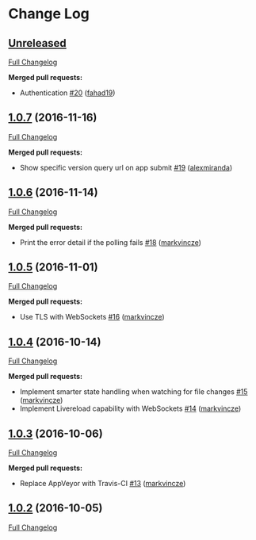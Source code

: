 # Change Log

## [Unreleased](https://github.com/Travix-International/appix/tree/HEAD)

[Full Changelog](https://github.com/Travix-International/appix/compare/1.0.7...HEAD)

**Merged pull requests:**

- Authentication [\#20](https://github.com/Travix-International/appix/pull/20) ([fahad19](https://github.com/fahad19))

## [1.0.7](https://github.com/Travix-International/appix/tree/1.0.7) (2016-11-16)
[Full Changelog](https://github.com/Travix-International/appix/compare/1.0.6...1.0.7)

**Merged pull requests:**

- Show specific version query url on app submit [\#19](https://github.com/Travix-International/appix/pull/19) ([alexmiranda](https://github.com/alexmiranda))

## [1.0.6](https://github.com/Travix-International/appix/tree/1.0.6) (2016-11-14)
[Full Changelog](https://github.com/Travix-International/appix/compare/1.0.5...1.0.6)

**Merged pull requests:**

- Print the error detail if the polling fails [\#18](https://github.com/Travix-International/appix/pull/18) ([markvincze](https://github.com/markvincze))

## [1.0.5](https://github.com/Travix-International/appix/tree/1.0.5) (2016-11-01)
[Full Changelog](https://github.com/Travix-International/appix/compare/1.0.4...1.0.5)

**Merged pull requests:**

- Use TLS with WebSockets [\#16](https://github.com/Travix-International/appix/pull/16) ([markvincze](https://github.com/markvincze))

## [1.0.4](https://github.com/Travix-International/appix/tree/1.0.4) (2016-10-14)
[Full Changelog](https://github.com/Travix-International/appix/compare/1.0.3...1.0.4)

**Merged pull requests:**

- Implement smarter state handling when watching for file changes [\#15](https://github.com/Travix-International/appix/pull/15) ([markvincze](https://github.com/markvincze))
- Implement Livereload capability with WebSockets [\#14](https://github.com/Travix-International/appix/pull/14) ([markvincze](https://github.com/markvincze))

## [1.0.3](https://github.com/Travix-International/appix/tree/1.0.3) (2016-10-06)
[Full Changelog](https://github.com/Travix-International/appix/compare/1.0.2...1.0.3)

**Merged pull requests:**

- Replace AppVeyor with Travis-CI [\#13](https://github.com/Travix-International/appix/pull/13) ([markvincze](https://github.com/markvincze))

## [1.0.2](https://github.com/Travix-International/appix/tree/1.0.2) (2016-10-05)
[Full Changelog](https://github.com/Travix-International/appix/compare/appix-1.0.1.1...1.0.2)
